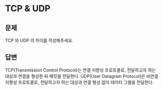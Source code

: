 # TCP & UDP

## 문제

TCP 와 UDP 의 차이를 작성해주세요.

## 답변

TCP(Transmission Control Protocol)는 연결 지향성 프로토콜로, 전달하고자 하는 대상과 연결을 형성한 뒤 패킷을 전달한다.
UDP(User Datagram Protocol)은 비연결 지향성 프로토콜로, 전달하고자 하는 대상과 연결 형성 없이 데이터 그램을 전달한다.
